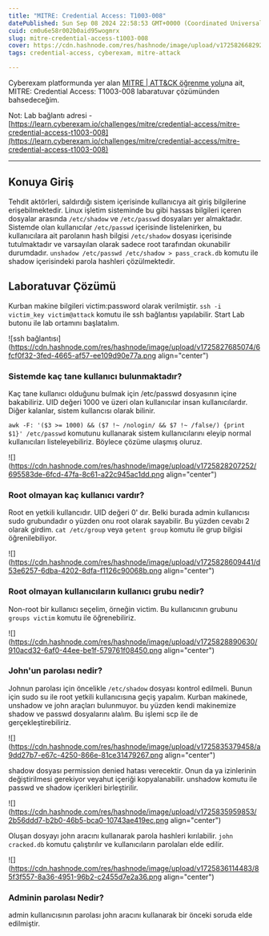 ```yaml
---
title: "MITRE: Credential Access: T1003-008"
datePublished: Sun Sep 08 2024 22:58:53 GMT+0000 (Coordinated Universal Time)
cuid: cm0u6e58r002b0aid95wogmrx
slug: mitre-credential-access-t1003-008
cover: https://cdn.hashnode.com/res/hashnode/image/upload/v1725826682929/ceba42f1-f1df-448c-9812-105baa2f0b54.png
tags: credential-access, cyberexam, mitre-attack

---
```


Cyberexam platformunda yer alan [MITRE | ATT&CK öğrenme yolu](https://learn.cyberexam.io/learning-modules/mitre-att-ck)na ait, MITRE: Credential Access: T1003-008 labaratuvar çözümünden bahsedeceğim.

Not: Lab bağlantı adresi - [https://learn.cyberexam.io/challenges/mitre/credential-access/mitre-credential-access-t1003-008](https://learn.cyberexam.io/challenges/mitre/credential-access/mitre-credential-access-t1003-008)

---

## Konuya Giriş

Tehdit aktörleri, saldırdığı sistem içerisinde kullanıcıya ait giriş bilgilerine erişebilmektedir. Linux işletim sisteminde bu gibi hassas bilgileri içeren dosyalar arasında `/etc/shadow` ve `/etc/passwd` dosyaları yer almaktadır. Sistemde olan kullanıcılar `/etc/passwd` içerisinde listelenirken, bu kullanıcılara ait parolanın hash bilgisi `/etc/shadow` dosyası içerisinde tutulmaktadır ve varsayılan olarak sadece root tarafından okunabilir durumdadır. `unshadow /etc/passwd /etc/shadow > pass_crack.db` komutu ile shadow içerisindeki parola hashleri çözülmektedir.

## Laboratuvar Çözümü

Kurban makine bilgileri victim:password olarak verilmiştir. `ssh -i victim_key victim@attack` komutu ile ssh bağlantısı yapılabilir. Start Lab butonu ile lab ortamını başlatalım.

![ssh bağlantısı](https://cdn.hashnode.com/res/hashnode/image/upload/v1725827685074/6fcf0f32-3fed-4665-af57-ee109d90e77a.png align="center")

### Sistemde kaç tane kullanıcı bulunmaktadır?

Kaç tane kullanıcı olduğunu bulmak için /etc/passwd dosyasının içine bakabiliriz. UID değeri 1000 ve üzeri olan kullanıcılar insan kullanıcılardır. Diğer kalanlar, sistem kullancısı olarak bilinir.

`awk -F: '($3 >= 1000) && ($7 !~ /nologin/ && $7 !~ /false/) {print $1}' /etc/passwd` komutunu kullanarak sistem kullanıcılarını eleyip normal kullanıcıları listeleyebiliriz. Böylece çözüme ulaşmış oluruz.

![](https://cdn.hashnode.com/res/hashnode/image/upload/v1725828207252/695583de-6fcd-47fa-8c61-a22c945ac1dd.png align="center")

### Root olmayan kaç kullanıcı vardır?

Root en yetkili kullancıdır. UID değeri 0' dır. Belki burada admin kullanıcısı sudo grubundadır o yüzden onu root olarak sayabilir. Bu yüzden cevabı 2 olarak girdim. `cat /etc/group` veya `getent group` komutu ile grup bilgisi öğrenilebiliyor.

![](https://cdn.hashnode.com/res/hashnode/image/upload/v1725828609441/d53e6257-6dba-4202-8dfa-f1126c90068b.png align="center")

### Root olmayan kullanıcıların kullanıcı grubu nedir?

Non-root bir kullanıcı seçelim, örneğin victim. Bu kullanıcının grubunu `groups victim` komutu ile öğrenebiliriz.

![](https://cdn.hashnode.com/res/hashnode/image/upload/v1725828890630/910acd32-6af0-44ee-be1f-579761f08450.png align="center")

### John'un parolası nedir?

Johnun parolası için öncelikle `/etc/shadow` dosyası kontrol edilmeli. Bunun için sudo su ile root yetkili kullanıcısına geçiş yapalım. Kurban makinede, unshadow ve john araçları bulunmuyor. bu yüzden kendi makinemize shadow ve passwd dosyalarını alalım. Bu işlemi scp ile de gerçekleştirebiliriz.

![](https://cdn.hashnode.com/res/hashnode/image/upload/v1725835379458/a9dd27b7-e67c-4250-866e-81ce31479267.png align="center")

shadow dosyası permission denied hatası verecektir. Onun da ya izinlerinin değiştirilmesi gerekiyor veyahut içeriği kopyalanabilir. unshadow komutu ile passwd ve shadow içerikleri birleştirilir.

![](https://cdn.hashnode.com/res/hashnode/image/upload/v1725835959853/2b56ddd7-b2b0-46b5-bca0-10743ae419ec.png align="center")

Oluşan dosyayı john aracını kullanarak parola hashleri kırılabilir. `john cracked.db` komutu çalıştırılır ve kullanıcıların parolaları elde edilir.

![](https://cdn.hashnode.com/res/hashnode/image/upload/v1725836114483/85f3f557-8a36-4951-96b2-c2455d7e2a36.png align="center")

### Adminin parolası Nedir?

admin kullanıcısının parolası john aracını kullanarak bir önceki soruda elde edilmiştir.